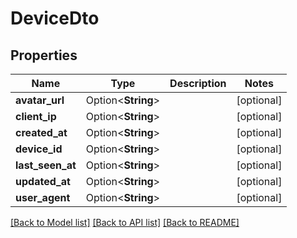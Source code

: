 # DeviceDto

## Properties

Name | Type | Description | Notes
------------ | ------------- | ------------- | -------------
**avatar_url** | Option<**String**> |  | [optional]
**client_ip** | Option<**String**> |  | [optional]
**created_at** | Option<**String**> |  | [optional]
**device_id** | Option<**String**> |  | [optional]
**last_seen_at** | Option<**String**> |  | [optional]
**updated_at** | Option<**String**> |  | [optional]
**user_agent** | Option<**String**> |  | [optional]

[[Back to Model list]](../README.md#documentation-for-models) [[Back to API list]](../README.md#documentation-for-api-endpoints) [[Back to README]](../README.md)


